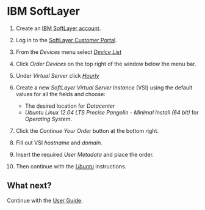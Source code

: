 <!--[metadata]>
+++
title = "Installation on IBM SoftLayer "
description = "Installation instructions for Docker on IBM Softlayer."
keywords = ["IBM SoftLayer, virtualization, cloud, docker, documentation,  installation"]
[menu.main]
parent = "smn_cloud"
+++
<![end-metadata]-->

# IBM SoftLayer

1. Create an [IBM SoftLayer account](
   https://www.softlayer.com/cloud-servers/).
2. Log in to the [SoftLayer Customer Portal](
   https://control.softlayer.com/).
3. From the *Devices* menu select [*Device List*](https://control.softlayer.com/devices)
4. Click *Order Devices* on the top right of the window below the menu bar.
5. Under *Virtual Server* click [*Hourly*](https://manage.softlayer.com/Sales/orderHourlyComputingInstance)
6. Create a new *SoftLayer Virtual Server Instance* (VSI) using the default
   values for all the fields and choose:

    - The desired location for *Datacenter*
    - *Ubuntu Linux 12.04 LTS Precise Pangolin - Minimal Install (64 bit)*
      for *Operating System*.

7. Click the *Continue Your Order* button at the bottom right.
8. Fill out VSI *hostname* and *domain*.
9. Insert the required *User Metadata* and place the order.
10. Then continue with the [*Ubuntu*](../ubuntulinux/#ubuntu-linux)
   instructions.

## What next?

Continue with the [User Guide](/userguide/).

